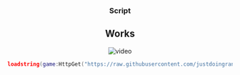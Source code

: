 <div align="center">
  <h3 align="center">Script</h3>
  
## Works
![video](https://imgur.com/m3XMcGB)
  
```lua
loadstring(game:HttpGet("https://raw.githubusercontent.com/justdoingrandomstuff/World-Zero/refs/heads/main/autofarm"))()
```
